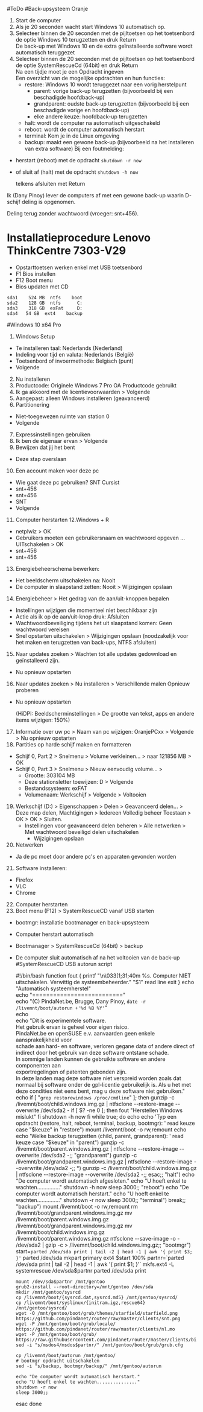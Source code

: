#ToDo
#Back-upsysteem Oranje
1. Start de computer
2. Als je 20 seconden wacht start Windows 10 automatisch op.
3. Selecteer binnen de 20 seconden met de pijltoetsen op het toetsenbord de optie Windows 10 terugzetten en druk Return</br>
De back-up met Windows 10 en de extra geïnstalleerde software wordt automatisch teruggezet
4. Selecteer binnen de 20 seconden met de pijltoetsen op het toetsenbord de optie SystemRescueCd (64bit) en druk Return</br>
  Na een tijdje moet je een Opdracht ingeven</br>
    Een overzicht van de mogelijke opdrachten en hun functies:
    * restore: Windows 10 wordt teruggezet naar een vorig herstelpunt
      * parent: vorige back-up terugzetten (bijvoorbeeld bij een beschadigde hoofdback-up)
      * grandparent: oudste back-up terugzetten (bijvoorbeeld bij een beschadigde vorige en hoofdback-up)
      * elke andere keuze: hoofdback-up terugzetten
    * halt: wordt de computer na automatisch uitgeschakeld
    * reboot: wordt de computer automatisch herstart
    * terminal: Kom je in de Linux omgeving
    * backup: maakt een gewone back-up (bijvoorbeeld na het installeren van extra software)
Bij een foutmelding:
* herstart (reboot) met de opdracht
    `shutdown -r now`
* of sluit af (halt) met de opdracht
    `shutdown -h now`

  telkens afsluiten met Return
    
Ik (Dany Pinoy) lever de computers af met een gewone back-up waarin D-schijf deling is opgenomen.

Deling terug zonder wachtwoord (vroeger: snt+456).

# Installatieprocedure Lenovo ThinkCentre 7303-V29
* Opstarttoetsen werken enkel met USB toetsenbord
* F1 Bios instellen
* F12 Boot menu
* Bios updaten met CD
```
sda1	524 MB	ntfs    boot
sda2	128 GB	ntfs	  C:
sda3	318 GB	exFat	  D:
sda4   54 GB  ext4    backup
```
#Windows 10 x64 Pro
1. Windows Setup
  * Te installeren taal: Nederlands (Nederland)
  * Indeling voor tijd en valuta: Nederlands (België)
  * Toetsenbord of invoermethode: Belgisch (punt)
  * Volgende
2. Nu installeren
3. Productcode: Originele Windows 7 Pro OA Productcode gebruikt
4. Ik ga akkoord met de licentievoorwaarden > Volgende
5. Aangepast: alleen Windows installeren (geavanceerd)
6. Partitionering
  * Niet-toegewezen ruimte van station 0
  * Volgende
7. Expressinstellingen gebruiken
8. Ik ben de eigenaar ervan > Volgende
9. Bewijzen dat jij het bent
  * Deze stap overslaan
10. Een account maken voor deze pc
  * Wie gaat deze pc gebruiken? SNT Cursist
  * snt+456
  * snt+456
  * SNT
  * Volgende
11. Computer herstarten
12.Windows + R
  * netplwiz > OK
  * Gebruikers moeten een gebruikersnaam en wachtwoord opgeven ... UITschakelen > OK
  * snt+456
  * snt+456
13. Energiebeheerschema bewerken: 
  * Het beeldscherm uitschakelen na: Nooit
  * De computer in slaapstand zetten: Nooit > Wijzigingen opslaan
14. Energiebeheer > Het gedrag van de aan/uit-knoppen bepalen
  * Instellingen wijzigen die momenteel niet beschikbaar zijn
  * Actie als ik op de aan/uit-knop druk: Afsluiten
  * Wachtwoordbeveiliging tijdens het uit slaapstand komen: Geen wachtwoord vereisen
  * Snel opstarten uitschakelen > Wijzigingen opslaan (noodzakelijk voor het maken en terugzetten van back-ups, NTFS afsluiten)
15. Naar updates zoeken > Wachten tot alle updates gedownload en geïnstalleerd zijn.
  * Nu opnieuw opstarten
16. Naar updates zoeken > Nu installeren > Verschillende malen Opnieuw proberen
  * Nu opnieuw opstarten
  
    (HiDPI: Beeldscherminstellingen > De grootte van tekst, apps en andere items wijzigen: 150%)

17. Informatie over uw pc > Naam van pc wijzigen: OranjePCxx > Volgende > Nu opnieuw opstarten
18. Partities op harde schijf maken en formatteren
  * Schijf 0, Part 2 > Snelmenu > Volume verkleinen... > naar 121856 MB > OK
  * Schijf 0, Part 3 > Snelmenu > Nieuw eenvoudig volume... >
    * Grootte: 303104 MB
    * Deze stationsletter toewijzen: D > Volgende
    * Bestandssysteem: exFAT
    * Volumenaam: Werkschijf > Volgende > Voltooien
19. Werkschijf (D:) > Eigenschappen > Delen > Geavanceerd delen... > Deze map delen, Machtigingen > Iedereen Volledig beheer Toestaan > OK > OK > Sluiten.
    * Instellingen voor geavanceerd delen beheren > Alle netwerken > Met wachtwoord beveiligd delen uitschakelen
      * Wijzigingen opslaan
20. Netwerken
  * Ja de pc moet door andere pc's en apparaten gevonden worden
21. Software installeren:
  * Firefox
  * VLC
  * Chrome
22. Computer herstarten
23. Boot menu (F12) > SystemRescueCD vanaf USB starten
  * bootmgr: installatie bootmanager en back-upsysteem
  * Computer herstart automatisch
  * Bootmanager > SystemRescueCd (64bit) > backup
  * De computer sluit automatisch af na het voltooien van de back-up
#SystemRescueCD USB autorun script

    #!/bin/bash
    function fout {
      printf "\n\033[1;31;40m %s. Computer NIET uitschakelen. Verwittig de systeembeheerder." "$1"
      read line
      exit
    }
    echo "Automatisch systeemherstel"                                                                                      
    echo "=========================="                                                                                      
    echo "(C) PindaNet.be, Brugge, Dany Pinoy, `date -r /livemnt/boot/autorun +'%d %B %Y'`"                                                                                                          
    echo                                                                                                                   
    echo "Dit is experimentele software.                                                                                 
    Het gebruik ervan is geheel voor eigen risico.                                                                                         
    PindaNet.be en openSUSE e.v. aanvaarden geen enkele aansprakelijkheid voor                                                              
    schade aan hard- en software, verloren gegane data of andere direct of                                                                  
    indirect door het gebruik van deze software ontstane schade.                                                                          
    In sommige landen kunnen de gebruikte software en andere componenten aan                                                                
    exportregelingen of patenten gebonden zijn.                                                                                           
    In deze landen mag deze software niet verspreid worden zoals dat normaal bij
    software onder de gpl-licentie gebruikelijk is.
    Als u het met deze condities niet eens bent, mag u deze software niet
    gebruiken."
    echo
    if [ "`grep restorewindows /proc/cmdline`" ]; then
            gunzip -c /livemnt/boot/child.windows.img.gz | ntfsclone --restore-image --overwrite /dev/sda2 -
            if [ $? -ne 0 ]; then
              fout "Herstellen Windows mislukt"
            fi
            shutdown -h now
    fi
    while true; do
      echo
      echo 'Typ een opdracht (restore, halt, reboot, terminal, backup, bootmgr): '
      read keuze
      case "$keuze" in
      "restore")  mount /livemnt/boot -o rw,remount
        echo
        echo 'Welke backup terugzetten (child, parent, grandparent): '
        read keuze
        case "$keuze" in
        "parent") gunzip -c /livemnt/boot/parent.windows.img.gz | ntfsclone --restore-image --overwrite /dev/sda2 -;;
        "grandparent") gunzip -c /livemnt/boot/grandparent.windows.img.gz | ntfsclone --restore-image --overwrite /dev/sda2 -;;
        *) gunzip -c /livemnt/boot/child.windows.img.gz | ntfsclone --restore-image --overwrite /dev/sda2 -;;
        esac;;
      "halt")  echo "De computer wordt automatisch afgesloten."
        echo "U hoeft enkel te wachten..............."
        shutdown -h now
        sleep 3000;;
      "reboot")   echo "De computer wordt automatisch herstart."
        echo "U hoeft enkel te wachten..............."
        shutdown -r now
        sleep 3000;;
      "terminal") break;;
      "backup") mount /livemnt/boot -o rw,remount
        rm /livemnt/boot/grandparent.windows.img.gz
        mv /livemnt/boot/parent.windows.img.gz /livemnt/boot/grandparent.windows.img.gz
        mv /livemnt/boot/child.windows.img.gz /livemnt/boot/parent.windows.img.gz
        ntfsclone --save-image -o - /dev/sda2 | gzip -c > /livemnt/boot/child.windows.img.gz;;
      "bootmgr") start=`parted /dev/sda print | tail -2 | head -1 | awk '{ print $3; }'`
        parted /dev/sda mkpart primary ext4 $start 100%
        partnr=`parted /dev/sda print | tail -2 | head -1 | awk '{ print $1; }'`
          mkfs.ext4 -L systemrescue /dev/sda$partnr
        parted /dev/sda print

        mount /dev/sda$partnr /mnt/gentoo
        grub2-install --root-directory=/mnt/gentoo /dev/sda
        mkdir /mnt/gentoo/sysrcd
        cp /livemnt/boot/{sysrcd.dat,sysrcd.md5} /mnt/gentoo/sysrcd/
        cp /livemnt/boot/syslinux/{initram.igz,rescue64} /mnt/gentoo/sysrcd/
        wget -O /mnt/gentoo/boot/grub/themes/starfield/starfield.png https://github.com/pindanet/router/raw/master/clients/snt.png
        wget -P /mnt/gentoo/boot/grub/locale/ https://github.com/pindanet/router/raw/master/clients/nl.mo
        wget -P /mnt/gentoo/boot/grub/ https://raw.githubusercontent.com/pindanet/router/master/clients/bios/grub.cfg
        sed -i "s/msdos4/msdos$partnr/" /mnt/gentoo/boot/grub/grub.cfg

        cp /livemnt/boot/autorun /mnt/gentoo/
        # bootmgr opdracht uitschakelen
        sed -i "s/backup, bootmgr/backup/" /mnt/gentoo/autorun

        echo "De computer wordt automatisch herstart."
        echo "U hoeft enkel te wachten..............."
        shutdown -r now
        sleep 3000;;
      esac
    done
